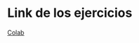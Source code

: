 # Link de los ejercicios

[Colab](https://colab.research.google.com/drive/1hUg-VMK-RZqpL9SG7-TEltSRX6yAbiP4?usp=sharing)
